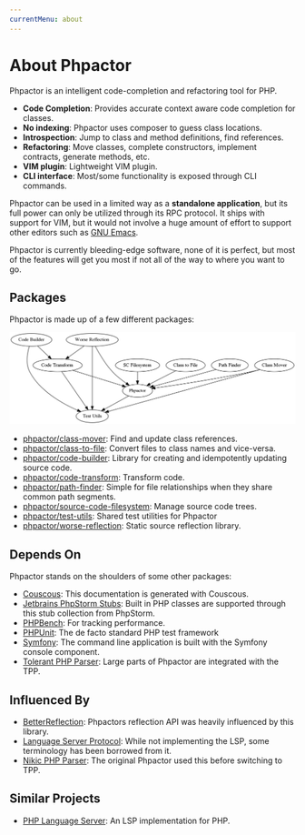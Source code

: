 ```yaml
---
currentMenu: about
---
```

About Phpactor
==============

Phpactor is an intelligent code-completion and refactoring tool for PHP.

- **Code Completion**: Provides accurate context aware code completion for
  classes.
- **No indexing**: Phpactor uses composer to guess class locations.
- **Introspection**: Jump to class and method definitions, find references.
- **Refactoring**: Move classes, complete constructors, implement contracts,
  generate methods, etc.
- **VIM plugin**: Lightweight VIM plugin.
- **CLI interface**: Most/some functionality is exposed through CLI commands.

Phpactor can be used in a limited way as a **standalone application**, but its full
power can only be utilized through its RPC protocol. It ships with support for VIM, but it
would not involve a huge amount of effort to support other editors such as
[GNU Emacs](https://www.gnu.org/s/emacs/).

Phpactor is currently bleeding-edge software, none of it is perfect, but most
of the features will get you most if not all of the way to where you want to
go.

Packages
--------

Phpactor is made up of a few different packages:

![Components](images/components.png)

- [phpactor/class-mover](https://github.com/phpactor/class-mover): Find and update class references.
- [phpactor/class-to-file](https://github.com/phpactor/class-to-file): Convert files to class names and vice-versa.
- [phpactor/code-builder](https://github.com/phpactor/code-builder): Library for creating and idempotently updating source code.
- [phpactor/code-transform](https://github.com/phpactor/code-transform): Transform code.
- [phpactor/path-finder](https://github.com/phpactor/path-finder): Simple for file relationships when they share common path segments.
- [phpactor/source-code-filesystem](https://github.com/phpactor/source-code-filesystem): Manage source code trees.
- [phpactor/test-utils](https://github.com/phpactor/test-utils): Shared test utilities for Phpactor
- [phpactor/worse-reflection](https://github.com/phpactor/worse-reflection): Static source reflection library.

Depends On
----------

Phpactor stands on the shoulders of some other packages:

- [Couscous](http://couscous.io/): This documentation is generated with Couscous.
- [Jetbrains PhpStorm Stubs](https://github.com/JetBrains/phpstorm-stubs): Built in PHP classes are supported through this stub collection from PhpStorm.
- [PHPBench](https://github.com/phpbench/phpbench): For tracking performance.
- [PHPUnit](https://github.com/sebastianbergmann/phpunit): The de facto
  standard PHP test framework
- [Symfony](https://symfony.com): The command line application is built with the Symfony console component.
- [Tolerant PHP Parser](https://github.com/Microsoft/tolerant-php-parser): Large parts of Phpactor are integrated with the TPP.

Influenced By
-------------

- [BetterReflection](https://github.com/Roave/BetterReflection): Phpactors reflection API was heavily influenced by this library.
- [Language Server Protocol](https://github.com/Microsoft/language-server-protocol): While not implementing the LSP, some terminology has been borrowed from it.
- [Nikic PHP Parser](https://github.com/nikic/PHP-Parser): The original Phpactor used this before switching to TPP.

Similar Projects
----------------

- [PHP Language Server](https://github.com/felixfbecker/php-language-server): An LSP implementation for PHP.
